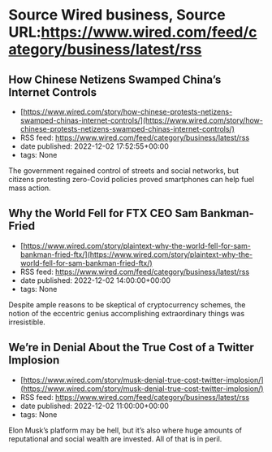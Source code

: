 # Source Wired business, Source URL:https://www.wired.com/feed/category/business/latest/rss

## How Chinese Netizens Swamped China’s Internet Controls
 - [https://www.wired.com/story/how-chinese-protests-netizens-swamped-chinas-internet-controls/](https://www.wired.com/story/how-chinese-protests-netizens-swamped-chinas-internet-controls/)
 - RSS feed: https://www.wired.com/feed/category/business/latest/rss
 - date published: 2022-12-02 17:52:55+00:00
 - tags: None

The government regained control of streets and social networks, but citizens protesting zero-Covid policies proved smartphones can help fuel mass action.

## Why the World Fell for FTX CEO Sam Bankman-Fried
 - [https://www.wired.com/story/plaintext-why-the-world-fell-for-sam-bankman-fried-ftx/](https://www.wired.com/story/plaintext-why-the-world-fell-for-sam-bankman-fried-ftx/)
 - RSS feed: https://www.wired.com/feed/category/business/latest/rss
 - date published: 2022-12-02 14:00:00+00:00
 - tags: None

Despite ample reasons to be skeptical of cryptocurrency schemes, the notion of the eccentric genius accomplishing extraordinary things was irresistible.

## We’re in Denial About the True Cost of a Twitter Implosion
 - [https://www.wired.com/story/musk-denial-true-cost-twitter-implosion/](https://www.wired.com/story/musk-denial-true-cost-twitter-implosion/)
 - RSS feed: https://www.wired.com/feed/category/business/latest/rss
 - date published: 2022-12-02 11:00:00+00:00
 - tags: None

Elon Musk’s platform may be hell, but it’s also where huge amounts of reputational and social wealth are invested. All of that is in peril.
